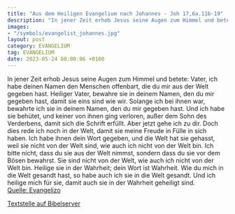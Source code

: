 ```yaml
---
title: "Aus dem Heiligen Evangelium nach Johannes - Joh 17,6a.11b-19"
description: "In jener Zeit erhob Jesus seine Augen zum Himmel und betete: Vater, ich habe deinen Namen den Menschen offenbart, die du mir aus der Welt gegeben hast. Heiliger Vater, bewahre sie in deinem Namen, den du mir gegeben hast, damit sie eins sind wie wir. Solange ich bei ihnen war, be...."
images:
- "/symbols/evangelist_johannes.jpg"
layout: post
category: EVANGELIUM
tag: EVANGELIUM
date: 2023-05-24 08:00:06 +0100
---
```

In jener Zeit erhob Jesus seine Augen zum Himmel und betete: Vater, ich habe deinen Namen den Menschen offenbart, die du mir aus der Welt gegeben hast.
Heiliger Vater, bewahre sie in deinem Namen, den du mir gegeben hast, damit sie eins sind wie wir.
Solange ich bei ihnen war, bewahrte ich sie in deinem Namen, den du mir gegeben hast.<!--more--> Und ich habe sie behütet, und keiner von ihnen ging verloren, außer dem Sohn des Verderbens, damit sich die Schrift erfüllt.
Aber jetzt gehe ich zu dir. Doch dies rede ich noch in der Welt, damit sie meine Freude in Fülle in sich haben.
Ich habe ihnen dein Wort gegeben, und die Welt hat sie gehasst, weil sie nicht von der Welt sind, wie auch ich nicht von der Welt bin.
Ich bitte nicht, dass du sie aus der Welt nimmst, sondern dass du sie vor dem Bösen bewahrst.
Sie sind nicht von der Welt, wie auch ich nicht von der Welt bin.
Heilige sie in der Wahrheit; dein Wort ist Wahrheit.
Wie du mich in die Welt gesandt hast, so habe auch ich sie in die Welt gesandt.
Und ich heilige mich für sie, damit auch sie in der Wahrheit geheiligt sind.<br>
[Quelle: Evangelizo](https://evangeliumtagfuertag.org/DE/gospel)

[Textstelle auf Bibelserver](https://www.bibleserver.com/EU/Johannes17,6a.11b-19)
